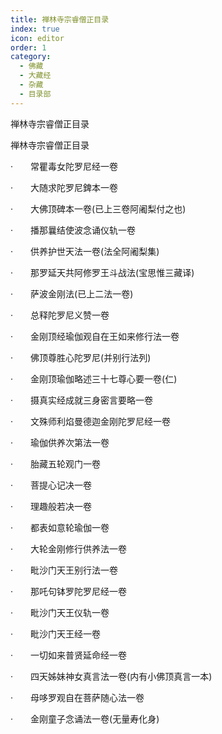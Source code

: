 ```yaml
---
title: 禅林寺宗睿僧正目录
index: true
icon: editor
order: 1
category:
  - 佛藏
  - 大藏经
  - 杂藏
  - 目录部
---
```


  禅林寺宗睿僧正目录  

禅林寺宗睿僧正目录  

·　　常瞿毒女陀罗尼经一卷  

·　　大随求陀罗尼錍本一卷  

·　　大佛顶碑本一卷(已上三卷阿阇梨付之也)  

·　　播那曩结使波念诵仪轨一卷  

·　　供养护世天法一卷(法全阿阇梨集)  

·　　那罗延天共阿修罗王斗战法(宝思惟三藏译)  

·　　萨波金刚法(已上二法一卷)  

·　　总释陀罗尼义赞一卷  

·　　金刚顶经瑜伽观自在王如来修行法一卷  

·　　佛顶尊胜心陀罗尼(并别行法列)  

·　　金刚顶瑜伽略述三十七尊心要一卷(仁)  

·　　摄真实经成就三身密言要略一卷  

·　　文殊师利焰曼德迦金刚陀罗尼经一卷  

·　　瑜伽供养次第法一卷  

·　　胎藏五轮观门一卷  

·　　菩提心记决一卷  

·　　理趣般若决一卷  

·　　都表如意轮瑜伽一卷  

·　　大轮金刚修行供养法一卷  

·　　毗沙门天王别行法一卷  

·　　那吒句钵罗陀罗尼经一卷  

·　　毗沙门天王仪轨一卷  

·　　毗沙门天王经一卷  

·　　一切如来普贤延命经一卷  

·　　四天姊妹神女真言法一卷(内有小佛顶真言一本)  

·　　母哆罗观自在菩萨随心法一卷  

·　　金刚童子念诵法一卷(无量寿化身)  
